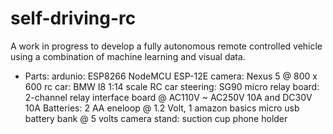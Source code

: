# self-driving-rc
A work in progress to develop a fully autonomous remote controlled vehicle using a combination of machine learning and visual data.

* Parts:
  ardunio: ESP8266 NodeMCU ESP-12E
  camera: Nexus 5 @ 800 x 600
  rc car: BMW I8 1:14 scale RC car
  steering: SG90 micro 
  relay board: 2-channel relay interface board @ AC110V ~ AC250V 10A and DC30V 10A
  Batteries: 2 AA eneloop @ 1.2 Volt, 1 amazon basics micro usb battery bank @ 5 volts
  camera stand: suction cup phone holder
